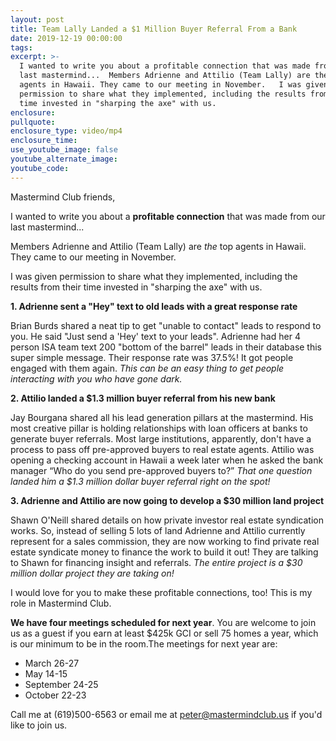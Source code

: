```yaml
---
layout: post
title: Team Lally Landed a $1 Million Buyer Referral From a Bank
date: 2019-12-19 00:00:00
tags:
excerpt: >-
  I wanted to write you about a profitable connection that was made from our
  last mastermind...  Members Adrienne and Attilio (Team Lally) are the top
  agents in Hawaii. They came to our meeting in November.   I was given
  permission to share what they implemented, including the results from their
  time invested in "sharping the axe" with us.
enclosure:
pullquote:
enclosure_type: video/mp4
enclosure_time:
use_youtube_image: false
youtube_alternate_image:
youtube_code:
---
```


Mastermind Club friends,

I wanted to write you about a&nbsp;**profitable connection**&nbsp;that was made from our last mastermind...

Members Adrienne and Attilio (Team Lally) are&nbsp;*the*&nbsp;top agents in Hawaii. They came to our meeting in November.&nbsp;

I was given permission to share what they implemented, including the results from their time invested in "sharping the axe" with us.

**1\. Adrienne sent a "Hey" text to old leads with a great response rate**

Brian Burds shared a neat tip to get "unable to contact" leads to respond to you. He said "Just send a 'Hey' text to your leads". Adrienne had her 4 person ISA team text 200 "bottom of the barrel" leads in their database this super simple message. Their response rate was 37.5%\! It got people engaged with them again.&nbsp;*This can be an easy thing to get people interacting with you who have gone dark.*

**2\. Attilio landed a $1.3 million buyer referral from his new bank**

Jay Bourgana shared all his lead generation pillars at the mastermind. His most creative pillar is holding relationships with loan officers at banks to generate buyer referrals. Most large institutions, apparently, don't have a process to pass off pre-approved buyers to real estate agents. Attilio was opening a checking account in Hawaii a week later when he asked the bank manager “Who do you send pre-approved buyers to?”&nbsp;*That one question landed him a $1.3 million dollar buyer referral right on the spot\!*

**3\. Adrienne and Attilio are now going to develop a $30 million land project**

Shawn O'Neill shared details on how private investor real estate syndication works. So, instead of selling 5 lots of land Adrienne and Attilio currently represent for a sales commission, they are now working to find private real estate syndicate money to finance the work to build it out\! They are talking to Shawn for financing insight and referrals.&nbsp;*The entire project is a $30 million dollar project they are taking on\!*

I would love for you to make these profitable connections, too\! This is my role in Mastermind Club.

**We have four meetings scheduled for next year**. You are welcome to join us as a guest if you earn at least $425k GCI or sell 75 homes a year, which is our minimum to be in the room.The meetings for next year are:

* March 26-27
* May 14-15
* September 24-25
* October 22-23

Call me at (619)500-6563 or email me at&nbsp;[peter@mastermindclub.us](mailto:peter@mastermindclub.us)&nbsp;if you'd like to join us.